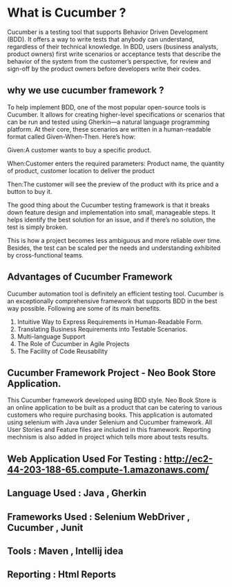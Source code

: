 
# What is Cucumber ?

Cucumber is a testing tool that supports Behavior Driven Development (BDD). It offers a way to write tests that anybody can understand, regardless of their technical knowledge. In BDD, users (business analysts, product owners) first write scenarios or acceptance tests that describe the behavior of the system from the customer’s perspective, for review and sign-off by the product owners before developers write their codes.

## why we use cucumber framework ?
To help implement BDD, one of the most popular open-source tools is Cucumber. It allows for creating higher-level specifications or scenarios that can be run and tested using Gherkin—a natural language programming platform. At their core, these scenarios are written in a human-readable format called Given-When-Then. Here’s how:

Given:A customer wants to buy a specific product.

When:Customer enters the required parameters: Product name, the quantity of product, customer location to deliver the product

Then:The customer will see the preview of the product with its price and a button to buy it.

The good thing about the Cucumber testing framework is that it breaks down feature design and implementation into small, manageable steps. It helps identify the best solution for an issue, and if there’s no solution, the test is simply broken.

This is how a project becomes less ambiguous and more reliable over time. Besides, the test can be scaled per the needs and understanding exhibited by cross-functional teams.
## Advantages of Cucumber Framework

Cucumber automation tool is definitely an efficient testing tool. Cucumber is an exceptionally comprehensive framework that supports BDD in the best way possible. Following are some of its main benefits.

1. Intuitive Way to Express Requirements in Human-Readable Form.
2. Translating Business Requirements into Testable Scenarios.
3. Multi-language Support
4. The Role of Cucumber in Agile Projects
5. The Facility of Code Reusability

## Cucumber Framework Project - Neo Book Store Application.

This Cucumber framework developed using BDD style.
Neo Book Store is an online application to be built as a product that can be catering to 
various customers who require purchasing books.
This application is automated using selenium with Java under Selenium and Cucumber framework.
All User Stories  and Feature files are included in this framework.
Reporting mechnism is also added in project which tells more about tests results. 

## Web Application Used For Testing : http://ec2-44-203-188-65.compute-1.amazonaws.com/
## Language Used : Java , Gherkin 
## Frameworks Used : Selenium WebDriver , Cucumber , Junit 
## Tools : Maven , Intellij idea  
## Reporting : Html Reports